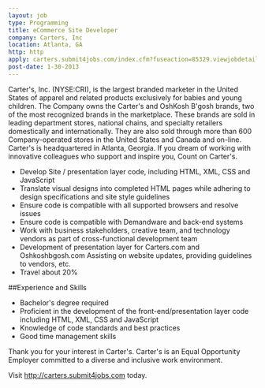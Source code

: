```yaml
---
layout: job
type: Programming
title: eCommerce Site Developer
company: Carters, Inc
location: Atlanta, GA
http: http
apply: carters.submit4jobs.com/index.cfm?fuseaction=85329.viewjobdetail&CID=85329&JID=142251&source=WorkCreative.net
post-date: 1-30-2013
---
```


Carter's, Inc. (NYSE:CRI), is the largest branded marketer in the United States of apparel and related products exclusively for babies and young children. The Company owns the Carter's and OshKosh B'gosh brands, two of the most recognized brands in the marketplace. These brands are sold in leading department stores, national chains, and specialty retailers domestically and internationally. They are also sold through more than 600 Company-operated stores in the United States and Canada and on-line. Carter's is headquartered in Atlanta, Georgia. If you dream of working with innovative colleagues who support and inspire you, Count on Carter's.

* Develop Site / presentation layer code, including HTML, XML, CSS and JavaScript
* Translate visual designs into completed HTML pages while adhering to design specifications and site style guidelines
* Ensure code is compatible with all supported browsers and resolve issues
* Ensure code is compatible with Demandware and back-end systems
* Work with business stakeholders, creative team, and technology vendors as part of cross-functional development team
* Development of presentation layer for Carters.com and Oshkoshbgosh.com Assisting on website updates, providing guidelines to vendors, etc.
* Travel about 20%

##Experience and Skills

* Bachelor's degree required
* Proficient in the development of the front-end/presentation layer code including HTML, XML, CSS and JavaScript
* Knowledge of code standards and best practices
* Good time management skills

Thank you for your interest in Carter's. Carter's is an Equal Opportunity Employer committed to a diverse and inclusive work environment.

Visit <http://carters.submit4jobs.com> today.
